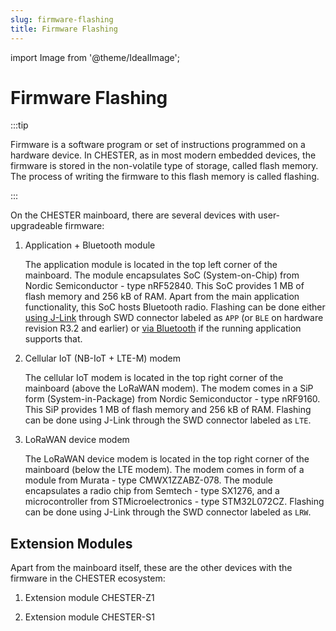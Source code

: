 ```yaml
---
slug: firmware-flashing
title: Firmware Flashing
---
```

import Image from '@theme/IdealImage';

# Firmware Flashing

:::tip

Firmware is a software program or set of instructions programmed on a hardware device. In CHESTER, as in most modern embedded devices, the firmware is stored in the non-volatile type of storage, called flash memory. The process of writing the firmware to this flash memory is called flashing.

:::

On the CHESTER mainboard, there are several devices with user-upgradeable firmware:

1. Application + Bluetooth module

   The application module is located in the top left corner of the mainboard. The module encapsulates SoC (System-on-Chip) from Nordic Semiconductor - type nRF52840. This SoC provides 1 MB of flash memory and 256 kB of RAM. Apart from the main application functionality, this SoC hosts Bluetooth radio. Flashing can be done either [using J-Link](./application-over-j-link.md) through SWD connector labeled as `APP` (or `BLE` on hardware revision R3.2 and earlier) or [via Bluetooth](application-over-bluetooth.md) if the running application supports that.

1. Cellular IoT (NB-IoT + LTE-M) modem

   The cellular IoT modem is located in the top right corner of the mainboard (above the LoRaWAN modem). The modem comes in a SiP form (System-in-Package) from Nordic Semiconductor - type nRF9160. This SiP provides 1 MB of flash memory and 256 kB of RAM. Flashing can be done using J-Link through the SWD connector labeled as `LTE`.

1. LoRaWAN device modem

   The LoRaWAN device modem is located in the top right corner of the mainboard (below the LTE modem). The modem comes in form of a module from Murata - type CMWX1ZZABZ-078. The module encapsulates a radio chip from Semtech - type SX1276, and a microcontroller from STMicroelectronics - type STM32L072CZ. Flashing can be done using J-Link through the SWD connector labeled as `LRW`.

## Extension Modules

Apart from the mainboard itself, these are the other devices with the firmware in the CHESTER ecosystem:

1. Extension module CHESTER-Z1

1. Extension module CHESTER-S1
